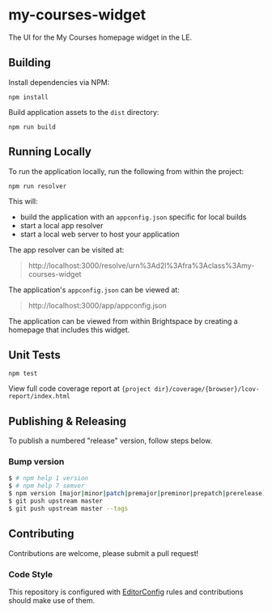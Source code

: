 # my-courses-widget

The UI for the My Courses homepage widget in the LE.

## Building

Install dependencies via NPM:

```shell
npm install
```

Build application assets to the `dist` directory:

```shell
npm run build
```

## Running Locally

To run the application locally, run the following from within the project:

```shell
npm run resolver
```

This will:
- build the application with an `appconfig.json` specific for local builds
- start a local app resolver
- start a local web server to host your application

The app resolver can be visited at:
> http://localhost:3000/resolve/urn%3Ad2l%3Afra%3Aclass%3Amy-courses-widget

The application's `appconfig.json` can be viewed at:
> http://localhost:3000/app/appconfig.json

The application can be viewed from within Brightspace by creating a homepage that includes this widget.

## Unit Tests

```shell
npm test
```

View full code coverage report at `{project dir}/coverage/{browser}/lcov-report/index.html`

## Publishing & Releasing

To publish a numbered "release" version, follow steps below.

### Bump version ###

```BASH
$ # npm help 1 version
$ # npm help 7 semver
$ npm version [major|minor|patch|premajor|preminor|prepatch|prerelease] -m "chore(version) bump %s"
$ git push upstream master
$ git push upstream master --tags
```

## Contributing
Contributions are welcome, please submit a pull request!

### Code Style

This repository is configured with [EditorConfig](http://editorconfig.org) rules and
contributions should make use of them.
